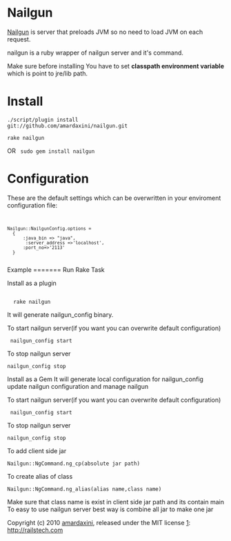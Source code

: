 Nailgun
=======
  [Nailgun][1] is server that preloads JVM so no need to load JVM on each request.


   nailgun is a ruby wrapper of nailgun server and it's command.


  Make sure before installing You have to set **classpath environment variable**
  which is point to jre/lib path.


  [1]:http://martiansoftware.com/nailgun
Install
=======

<code>./script/plugin install git://github.com/amardaxini/nailgun.git</code>

<code>rake nailgun</code>

OR
<code> sudo gem install nailgun </code>



Configuration
==============

These are the default settings which can be overwritten in your enviroment configuration file:
<code>


    Nailgun::NailgunConfig.options =
      {
          :java_bin => "java",
           :server_address =>'localhost',
          :port_no=>'2113'
      }


</code>
Example
=======
Run Rake Task

Install as a plugin

<code>
  rake nailgun
</code>


It will generate nailgun_config binary.

To start nailgun server(if you want you can overwrite default configuration)

<code> nailgun_config start</code>

To stop nailgun server

<code>nailgun_config stop</code>

Install as a Gem
It will generate local configuration for nailgun_config
update nailgun configuration and manage nailgun

To start nailgun server(if you want you can overwrite default configuration)

<code> nailgun_config start</code>

To stop nailgun server

<code>nailgun_config stop</code>

To add client side jar

<code>Nailgun::NgCommand.ng_cp(absolute jar path)</code>

To create alias of class

<code>Nailgun::NgCommand.ng_alias(alias name,class name)</code>

Make sure that class name is exist in client side jar path and its contain main
To easy to use nailgun server best way is combine all jar to make one jar

Copyright (c) 2010 [amardaxini][1], released under the MIT license
[1]: http://railstech.com
